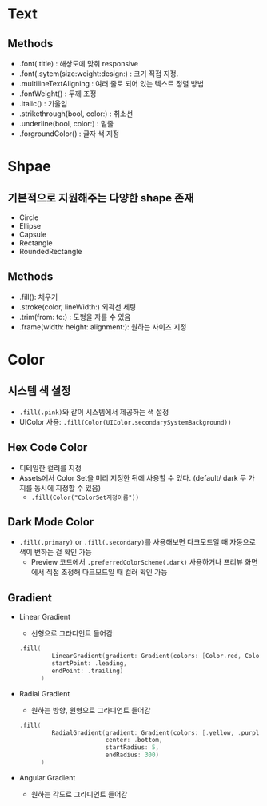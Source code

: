 # Text
## Methods
- .font(.title) : 해상도에 맞춰 responsive
- .font(.sytem(size:weight:design:) : 크기 직접 지정.
- .multilineTextAligning : 여러 줄로 되어 있는 텍스트 정렬 방법
- .fontWeight() : 두께 조정
- .italic() : 기울임
- .strikethrough(bool, color:) : 취소선
- .underline(bool, color:) : 밑줄
- .forgroundColor() : 글자 색 지정

# Shpae
## 기본적으로 지원해주는 다양한 shape 존재
- Circle
- Ellipse
- Capsule
- Rectangle
- RoundedRectangle

## Methods
- .fill(): 채우기
- .stroke(color, lineWidth:) 외곽선 세팅
- .trim(from: to:) : 도형을 자를 수 있음
- .frame(width: height: alignment:): 원하는 사이즈 지정

# Color

## 시스템 색 설정

- `.fill(.pink)`와 같이 시스템에서 제공하는 색 설정
- UIColor 사용: `.fill(Color(UIColor.secondarySystemBackground))`

## Hex Code Color

- 디테일한 컬러를 지정
- Assets에서 Color Set을 미리 지정한 뒤에 사용할 수 있다. (default/ dark 두 가지를 동시에 지정할 수 있음)
    - `.fill(Color("ColorSet지정이름"))`

## Dark Mode Color

- `.fill(.primary)` or `.fill(.secondary)`를 사용해보면 다크모드일 때 자동으로 색이 변하는 걸 확인 가능
    - Preview 코드에서 `.preferredColorScheme(.dark)` 사용하거나 프리뷰 화면에서 직접 조정해 다크모드일 때 컬러 확인 가능

## Gradient

- Linear Gradient
    - 선형으로 그라디언트 들어감
    
    ```swift
    .fill(
             LinearGradient(gradient: Gradient(colors: [Color.red, Color.blue]),
             startPoint: .leading,
             endPoint: .trailing)
          )
    ```
    

- Radial Gradient
    - 원하는 뱡향, 원형으로 그라디언트 들어감
    
    ```swift
    .fill(
             RadialGradient(gradient: Gradient(colors: [.yellow, .purple]),
                            center: .bottom,
                            startRadius: 5,
                            endRadius: 300)
          )
    ```
    

- Angular Gradient
    - 원하는 각도로 그라디언트 들어감
